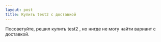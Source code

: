```yaml
---
layout: post 
title: Купить test2 с доставкой 
--- 
```

Посоветуйте, решил купить test2 , но нигде не могу найти вариант с доставкой.